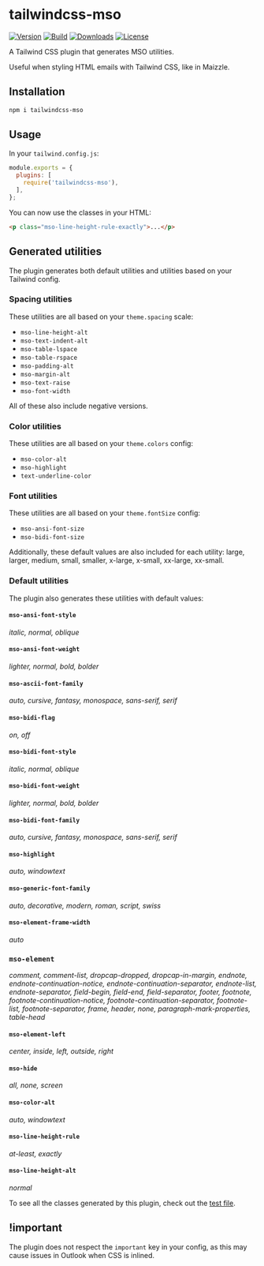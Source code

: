 # tailwindcss-mso

[![Version][npm-version-shield]][npm]
[![Build][github-ci-shield]][github-ci]
[![Downloads][npm-stats-shield]][npm-stats]
[![License][license-shield]][license]

A Tailwind CSS plugin that generates MSO utilities.

Useful when styling HTML emails with Tailwind CSS, like in Maizzle.

## Installation

```sh
npm i tailwindcss-mso
```

## Usage

In your `tailwind.config.js`:

```js
module.exports = {
  plugins: [
    require('tailwindcss-mso'),
  ],
};
```

You can now use the classes in your HTML:

```html
<p class="mso-line-height-rule-exactly">...</p>
```

## Generated utilities

The plugin generates both default utilities and utilities based on your Tailwind config.

### Spacing utilities

These utilities are all based on your `theme.spacing` scale:

- `mso-line-height-alt`
- `mso-text-indent-alt`
- `mso-table-lspace`
- `mso-table-rspace`
- `mso-padding-alt`
- `mso-margin-alt`
- `mso-text-raise`
- `mso-font-width`

All of these also include negative versions.

### Color utilities

These utilities are all based on your `theme.colors` config:

- `mso-color-alt`
- `mso-highlight`
- `text-underline-color`

### Font utilities

These utilities are all based on your `theme.fontSize` config:

- `mso-ansi-font-size`
- `mso-bidi-font-size`

Additionally, these default values are also included for each utility: large, larger, medium, small, smaller, x-large, x-small, xx-large, xx-small.

### Default utilities

The plugin also generates these utilities with default values:

#### `mso-ansi-font-style`

_italic, normal, oblique_

#### `mso-ansi-font-weight`

_lighter, normal, bold, bolder_

#### `mso-ascii-font-family`

_auto, cursive, fantasy, monospace, sans-serif, serif_

#### `mso-bidi-flag`

_on, off_

#### `mso-bidi-font-style`

_italic, normal, oblique_

#### `mso-bidi-font-weight`

_lighter, normal, bold, bolder_

#### `mso-bidi-font-family`

_auto, cursive, fantasy, monospace, sans-serif, serif_

#### `mso-highlight`

_auto, windowtext_

#### `mso-generic-font-family`

_auto, decorative, modern, roman, script, swiss_

#### `mso-element-frame-width`

_auto_

### `mso-element`

_comment, comment-list, dropcap-dropped, dropcap-in-margin, endnote, endnote-continuation-notice, endnote-continuation-separator, endnote-list, endnote-separator, field-begin, field-end, field-separator, footer, footnote, footnote-continuation-notice, footnote-continuation-separator, footnote-list, footnote-separator, frame, header, none, paragraph-mark-properties, table-head_

#### `mso-element-left`

_center, inside, left, outside, right_

#### `mso-hide`

_all, none, screen_

#### `mso-color-alt`

_auto, windowtext_

#### `mso-line-height-rule`

_at-least, exactly_

#### `mso-line-height-alt`

_normal_

To see all the classes generated by this plugin, check out the [test file](https://github.com/maizzle/tailwindcss-mso/blob/master/test/expected/all.css).

## !important

The plugin does not respect the `important` key in your config, as this may cause issues in Outlook when CSS is inlined.

[npm]: https://www.npmjs.com/package/tailwindcss-mso
[npm-stats]: https://npm-stat.com/charts.html?package=tailwindcss-mso&from=2020-08-23
[npm-version-shield]: https://img.shields.io/npm/v/tailwindcss-mso.svg?style=flat-square
[npm-stats-shield]: https://img.shields.io/npm/dt/tailwindcss-mso.svg?style=flat-square&color=6875f5
[github-ci]: https://github.com/maizzle/tailwindcss-mso/actions
[github-ci-shield]: https://img.shields.io/github/workflow/status/maizzle/tailwindcss-mso/Node.js%20CI?style=flat-square
[license]: ./LICENSE
[license-shield]: https://img.shields.io/npm/l/tailwindcss-mso.svg?style=flat-square&color=0e9f6e
